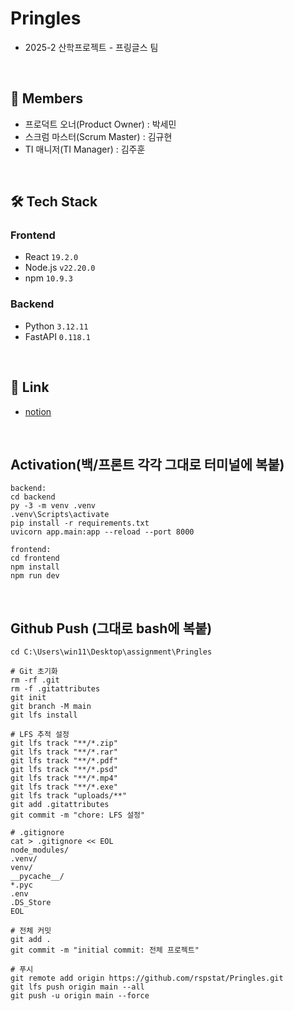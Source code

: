 # Pringles
- 2025-2 산학프로젝트 - 프링글스 팀

<br/>

## 👤 Members
- 프로덕트 오너(Product Owner) : 박세민
- 스크럼 마스터(Scrum Master) : 김규현
- TI 매니저(TI Manager) : 김주훈

<br/>

## 🛠️ Tech Stack

### Frontend
- React `19.2.0`
- Node.js `v22.20.0`
- npm `10.9.3`

### Backend
- Python `3.12.11`
- FastAPI `0.118.1`

<br/>

## 🔗 Link
- [notion](https://www.notion.so/Technical-Definition-Analysis-27183d64f09980dba4ccfc1c0c1e9a1a?source=copy_link)

<br/>

## Activation(백/프론트 각각 그대로 터미널에 복붙)
```
backend:
cd backend
py -3 -m venv .venv
.venv\Scripts\activate
pip install -r requirements.txt
uvicorn app.main:app --reload --port 8000

frontend:
cd frontend
npm install
npm run dev
```

<br/>

## Github Push (그대로 bash에 복붙)
```
cd C:\Users\win11\Desktop\assignment\Pringles

# Git 초기화
rm -rf .git
rm -f .gitattributes
git init
git branch -M main
git lfs install

# LFS 추적 설정
git lfs track "**/*.zip"
git lfs track "**/*.rar"
git lfs track "**/*.pdf"
git lfs track "**/*.psd"
git lfs track "**/*.mp4"
git lfs track "**/*.exe"
git lfs track "uploads/**"
git add .gitattributes
git commit -m "chore: LFS 설정"

# .gitignore
cat > .gitignore << EOL
node_modules/
.venv/
venv/
__pycache__/
*.pyc
.env
.DS_Store
EOL

# 전체 커밋
git add .
git commit -m "initial commit: 전체 프로젝트"

# 푸시
git remote add origin https://github.com/rspstat/Pringles.git
git lfs push origin main --all
git push -u origin main --force
```
